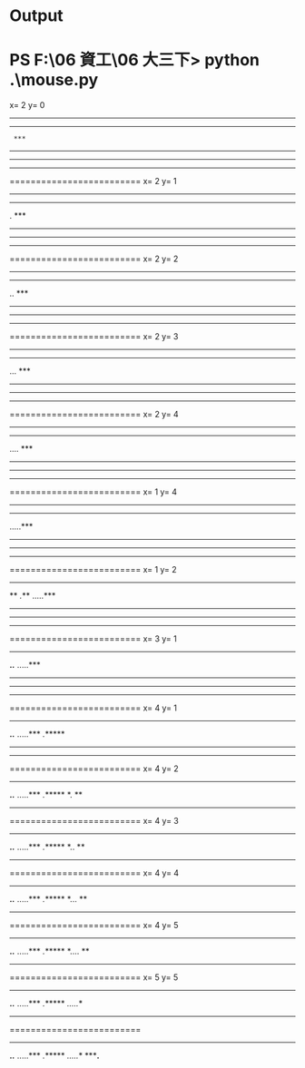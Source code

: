 Output
=

PS F:\06 資工\06 大三下> python .\mouse.py
=========================
x= 2 y= 0
******** 
** * *** 
     *** 
* ****** 
*     **
***** **
=========================
x= 2 y= 1
********
** * ***
.    ***
* ******
*     **
***** **
=========================
x= 2 y= 2
********
** * ***
..   ***
* ******
*     **
***** **
=========================
x= 2 y= 3
********
** * ***
...  ***
* ******
*     **
***** **
=========================
x= 2 y= 4
********
** * ***
.... ***
* ******
*     **
***** **
=========================
x= 1 y= 4
********
** * ***
.....***
* ******
*     **
***** **
=========================
x= 1 y= 2
********
** *.***
.....***
* ******
*     **
***** **
=========================
x= 3 y= 1
********
**.*.***
.....***
* ******
*     **
***** **
=========================
x= 4 y= 1
********
**.*.***
.....***
*.******
*     **
***** **
=========================
x= 4 y= 2
********
**.*.***
.....***
*.******
*.    **
***** **
=========================
x= 4 y= 3
********
**.*.***
.....***
*.******
*..   **
***** **
=========================
x= 4 y= 4
********
**.*.***
.....***
*.******
*...  **
***** **
=========================
x= 4 y= 5
********
**.*.***
.....***
*.******
*.... **
***** **
=========================
x= 5 y= 5
********
**.*.***
.....***
*.******
*.....**
***** **
=========================
********
**.*.***
.....***
*.******
*.....**
*****.**
